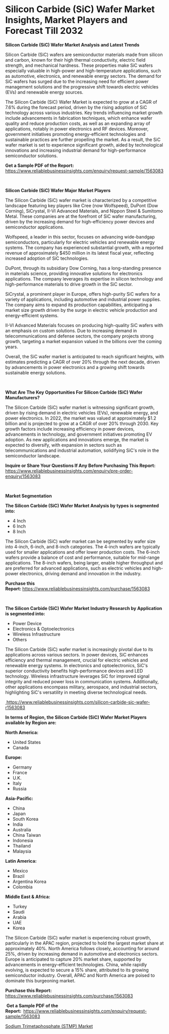 <p><h1>Silicon Carbide (SiC) Wafer Market Insights, Market Players and Forecast Till 2032</h1></p><p><strong>Silicon Carbide (SiC) Wafer Market Analysis and Latest Trends</strong></p>
<p><p>Silicon Carbide (SiC) wafers are semiconductor materials made from silicon and carbon, known for their high thermal conductivity, electric field strength, and mechanical hardness. These properties make SiC wafers especially valuable in high-power and high-temperature applications, such as automotive, electronics, and renewable energy sectors. The demand for SiC wafers has surged due to the increasing need for efficient power management solutions and the progressive shift towards electric vehicles (EVs) and renewable energy sources.</p><p>The Silicon Carbide (SiC) Wafer Market is expected to grow at a CAGR of 7.6% during the forecast period, driven by the rising adoption of SiC technology across various industries. Key trends influencing market growth include advancements in fabrication techniques, which enhance wafer quality and reduce production costs, as well as an expanding array of applications, notably in power electronics and RF devices. Moreover, government initiatives promoting energy-efficient technologies and sustainable practices are further propelling the market. As a result, the SiC wafer market is set to experience significant growth, aided by technological innovations and increasing industrial demand for high-performance semiconductor solutions.</p></p>
<p><strong>Get a Sample PDF of the Report:&nbsp;</strong> <a href="https://www.reliablebusinessinsights.com/enquiry/request-sample/1563083?utm_campaign=3359&utm_medium=2&utm_source=Github&utm_content=ia&utm_term=23032025&utm_id=silicon-carbide-sic-wafer">https://www.reliablebusinessinsights.com/enquiry/request-sample/1563083</a></p>
<p>&nbsp;</p>
<p><strong>Silicon Carbide (SiC) Wafer Major Market Players</strong></p>
<p><p>The Silicon Carbide (SiC) wafer market is characterized by a competitive landscape featuring key players like Cree (now Wolfspeed), DuPont (Dow Corning), SiCrystal, II-VI Advanced Materials, and Nippon Steel & Sumitomo Metal. These companies are at the forefront of SiC wafer manufacturing, driven by the increasing demand for high-efficiency power devices and semiconductor applications.</p><p>Wolfspeed, a leader in this sector, focuses on advancing wide-bandgap semiconductors, particularly for electric vehicles and renewable energy systems. The company has experienced substantial growth, with a reported revenue of approximately $450 million in its latest fiscal year, reflecting increased adoption of SiC technologies.</p><p>DuPont, through its subsidiary Dow Corning, has a long-standing presence in materials science, providing innovative solutions for electronics applications. The company leverages its expertise in silicon technology and high-performance materials to drive growth in the SiC sector.</p><p>SiCrystal, a prominent player in Europe, offers high-purity SiC wafers for a variety of applications, including automotive and industrial power supplies. The company aims to expand its production capabilities, anticipating a market size growth driven by the surge in electric vehicle production and energy-efficient systems.</p><p>II-VI Advanced Materials focuses on producing high-quality SiC wafers with an emphasis on custom solutions. Due to increasing demand in telecommunications and defense sectors, the company projects strong growth, targeting a market expansion valued in the billions over the coming years.</p><p>Overall, the SiC wafer market is anticipated to reach significant heights, with estimates predicting a CAGR of over 20% through the next decade, driven by advancements in power electronics and a growing shift towards sustainable energy solutions.</p></p>
<p>&nbsp;</p>
<p><strong>What Are The Key Opportunities For Silicon Carbide (SiC) Wafer Manufacturers?</strong></p>
<p><p>The Silicon Carbide (SiC) wafer market is witnessing significant growth, driven by rising demand in electric vehicles (EVs), renewable energy, and power electronics. In 2022, the market was valued at approximately $1.2 billion and is projected to grow at a CAGR of over 20% through 2030. Key growth factors include increasing efficiency in power devices, advancements in technology, and government initiatives promoting EV adoption. As new applications and innovations emerge, the market is expected to diversify, with expansion in sectors such as telecommunications and industrial automation, solidifying SiC's role in the semiconductor landscape.</p></p>
<p><strong>Inquire or Share Your Questions If Any Before Purchasing This Report:</strong> <a href="https://www.reliablebusinessinsights.com/enquiry/pre-order-enquiry/1563083?utm_campaign=3359&utm_medium=2&utm_source=Github&utm_content=ia&utm_term=23032025&utm_id=silicon-carbide-sic-wafer">https://www.reliablebusinessinsights.com/enquiry/pre-order-enquiry/1563083</a></p>
<p>&nbsp;</p>
<p><strong>Market Segmentation</strong></p>
<p><strong>The Silicon Carbide (SiC) Wafer Market Analysis by types is segmented into:</strong></p>
<p><ul><li>4 Inch</li><li>6 Inch</li><li>8 Inch</li></ul></p>
<p><p>The Silicon Carbide (SiC) wafer market can be segmented by wafer size into 4-inch, 6-inch, and 8-inch categories. The 4-inch wafers are typically used for smaller applications and offer lower production costs. The 6-inch wafers provide a balance of cost and performance, suitable for mid-range applications. The 8-inch wafers, being larger, enable higher throughput and are preferred for advanced applications, such as electric vehicles and high-power electronics, driving demand and innovation in the industry.</p></p>
<p><strong>Purchase this Report:&nbsp;</strong><a href="https://www.reliablebusinessinsights.com/purchase/1563083?utm_campaign=3359&utm_medium=2&utm_source=Github&utm_content=ia&utm_term=23032025&utm_id=silicon-carbide-sic-wafer">https://www.reliablebusinessinsights.com/purchase/1563083</a></p>
<p>&nbsp;</p>
<p><strong>The Silicon Carbide (SiC) Wafer Market Industry Research by Application is segmented into:</strong></p>
<p><ul><li>Power Device</li><li>Electronics & Optoelectronics</li><li>Wireless Infrastructure</li><li>Others</li></ul></p>
<p><p>The Silicon Carbide (SiC) wafer market is increasingly pivotal due to its applications across various sectors. In power devices, SiC enhances efficiency and thermal management, crucial for electric vehicles and renewable energy systems. In electronics and optoelectronics, SiC's superior conductivity benefits high-performance devices and LED technology. Wireless infrastructure leverages SiC for improved signal integrity and reduced power loss in communication systems. Additionally, other applications encompass military, aerospace, and industrial sectors, highlighting SiC's versatility in meeting diverse technological needs.</p></p>
<p><a href="https://www.reliablebusinessinsights.com/silicon-carbide-sic-wafer-r1563083?utm_campaign=3359&utm_medium=2&utm_source=Github&utm_content=ia&utm_term=23032025&utm_id=silicon-carbide-sic-wafer">&nbsp;https://www.reliablebusinessinsights.com/silicon-carbide-sic-wafer-r1563083</a></p>
<p><strong>In terms of Region, the Silicon Carbide (SiC) Wafer Market Players available by Region are:</strong></p>
<p>
    <p> <strong> North America: </strong>
        <ul>
            <li>United States</li>
            <li>Canada</li>
        </ul>
        </p> 
    <p> <strong> Europe: </strong>
        <ul>
            <li>Germany</li>
            <li>France</li>
            <li>U.K.</li>
            <li>Italy</li>
            <li>Russia</li>
        </ul>
        </p> 
    <p> <strong> Asia-Pacific: </strong>
        <ul>
            <li>China</li>
            <li>Japan</li>
            <li>South Korea</li>
            <li>India</li>
            <li>Australia</li>
            <li>China Taiwan</li>
            <li>Indonesia</li>
            <li>Thailand</li>
            <li>Malaysia</li>
        </ul>
        </p> 
    <p> <strong> Latin America: </strong>
        <ul>
            <li>Mexico</li>
            <li>Brazil</li>
            <li>Argentina Korea</li>
            <li>Colombia</li>
        </ul>
        </p> 
    <p> <strong> Middle East & Africa: </strong>
        <ul>
            <li>Turkey</li>
            <li>Saudi</li>
            <li>Arabia</li>
            <li>UAE</li>
            <li>Korea</li>
        </ul>
    </p>
    </p>
<p><p>The Silicon Carbide (SiC) wafer market is experiencing robust growth, particularly in the APAC region, projected to hold the largest market share at approximately 40%. North America follows closely, accounting for around 25%, driven by increasing demand in automotive and electronics sectors. Europe is anticipated to capture 20% market share, supported by advancements in energy-efficient technologies. China, while rapidly evolving, is expected to secure a 15% share, attributed to its growing semiconductor industry. Overall, APAC and North America are poised to dominate this burgeoning market.</p></p>
<p><strong>Purchase this Report: </strong><a href="https://www.reliablebusinessinsights.com/purchase/1563083?utm_campaign=3359&utm_medium=2&utm_source=Github&utm_content=ia&utm_term=23032025&utm_id=silicon-carbide-sic-wafer">https://www.reliablebusinessinsights.com/purchase/1563083</a></p>
<p>&nbsp;<strong>Get a Sample PDF of the Report:&nbsp;&nbsp;</strong><a href="https://www.reliablebusinessinsights.com/enquiry/request-sample/1563083?utm_campaign=3359&utm_medium=2&utm_source=Github&utm_content=ia&utm_term=23032025&utm_id=silicon-carbide-sic-wafer">https://www.reliablebusinessinsights.com/enquiry/request-sample/1563083</a></p>
<p><strong></strong></p>
<p><p><a href="https://github.com/boyertrull4r/Market-Research-Report-List-1/blob/main/sodium-trimetaphosphate-stmp-market.md?utm_campaign=3359&utm_medium=2&utm_source=Github&utm_content=ia&utm_term=23032025&utm_id=silicon-carbide-sic-wafer">Sodium Trimetaphosphate (STMP) Market</a></p></p>